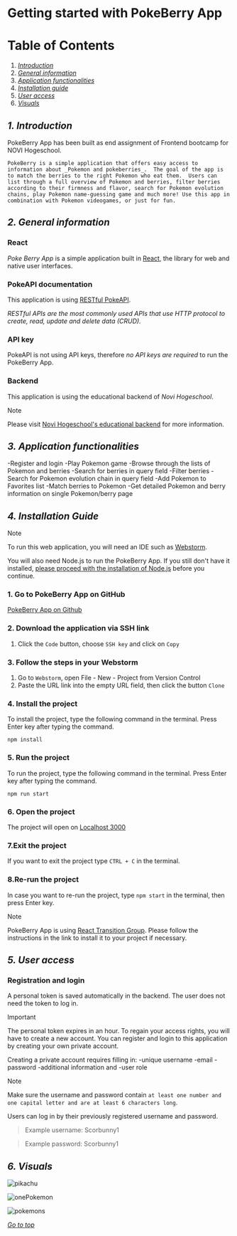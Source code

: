 # Getting started with PokeBerry App

# Table of Contents
1. _[Introduction](#1-introduction "Go to Introduction")_
2. _[General information](#2-general-information "Go to General information")_
3. _[Application functionalities](#3-application-functionalities "Go to Application functionalities")_
4. _[Installation guide](#4-installation-guide "Go to Installation guide")_
5. _[User access](#5-user-access "Go to user access")_
6. _[Visuals](#6-visuals "Go to visuals")_


## ***1. Introduction***

PokeBerry App has been built as end assignment of Frontend bootcamp for NOVI Hogeschool.

`PokeBerry is a simple application that offers easy access to information about _Pokemon and pokeberries_. 
The goal of the app is to match the berries to the right Pokemon who eat them. 
Users can list through a full overview of Pokemon and berries, filter berries according to their firmness and flavor, search for Pokemon evolution chains, play Pokemon name-guessing game and much more!
Use this app in combination with Pokemon videogames, or just for fun.` 


## ***2. General information***

### **React**
_Poke Berry App_ is a simple application built in [React](https://react.dev/), the library for web and native user interfaces.

### **PokeAPI documentation**


This application is using [RESTful PokeAPI](https://pokeapi.co/docs/v2).

_RESTful APIs are the most commonly used APIs that use HTTP protocol to create, read, update and delete data (CRUD)._

### **API key**
PokeAPI is not using API keys, therefore _no API keys are required_ to run the PokeBerry App.

### **Backend**
This application is using the educational backend of _Novi Hogeschool_.

>[!NOTE]
>Please visit [Novi Hogeschool's educational backend](https://github.com/hogeschoolnovi/novi-educational-backend-documentation) for more information.

## ***3. Application functionalities***

-Register and login
-Play Pokemon game
-Browse through the lists of Pokemon and berries
-Search for berries in query field
-Filter berries
-Search for Pokemon evolution chain in query field
-Add Pokemon to Favorites list
-Match berries to Pokemon
-Get detailed Pokemon and berry information on single Pokemon/berry page


## ***4. Installation Guide***

>[!NOTE]
> 
>To run this web application, you will need an IDE such as [Webstorm](https://jetbrains.com/webstorm/).
>
>You will also need Node.js to run the PokeBerry App. If you still don't have it installed, [please proceed with the installation of Node.js](https://nodejs.org/en) before you continue.

### **1. Go to PokeBerry App on GitHub**

[PokeBerry App on Github](https://github.com/marijana82/poke-berry-final-project)

### **2. Download the application via SSH link**

1. Click the `Code` button, choose `SSH key` and click on `Copy`

### **3. Follow the steps in your Webstorm**

1. Go to `Webstorm`, open File - New - Project from Version Control
2. Paste the URL link into the empty URL field, then click the button `Clone`


### **4. Install the project**

To install the project, type the following command in the terminal. Press Enter key after typing the command.
```
npm install
```


### **5. Run the project**

To run the project, type the following command in the terminal. Press Enter key after typing the command.
```
npm run start 
```


### **6. Open the project**

The project will open on [Localhost 3000](http://localhost:3000/)

### **7.Exit the project**

If you want to exit the project type `CTRL + C` in the terminal. 


### **8.Re-run the project**

In case you want to re-run the project, type `npm start` in the terminal, then press Enter key. 


>[!NOTE]
>PokeBerry App is using [React Transition Group](https://reactcommunity.org/react-transition-group/).
>Please follow the instructions in the link to install it to your project if necessary.

## ***5. User access***

### **Registration and login**
A personal token is saved automatically in the backend. The user does not need the token to log in.

>[!IMPORTANT]
>The personal token expires in an hour. To regain your access rights, you will have to create a new account.
You can register and login to this application by creating your own private account.

Creating a private account requires filling in:
-unique username
-email
-password
-additional information and 
-user role 

>[!NOTE]
> Make sure the username and password contain `at least one number and one capital letter and are at least 6 characters long`.

Users can log in by their previously registered username and password.

>Example username: Scorbunny1

>Example password: Scorbunny1


## ***6. Visuals***
![pikachu](/../assets/screenshots/landing-page.png)

![onePokemon](/../assets/screenshots/single-pokemon.png)

![pokemons](/../assets/screenshots/pokemon-overview.png)


_[Go to top](#table-of-contents "Go to table of contents")_




